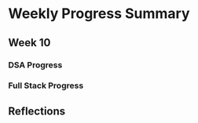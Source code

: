 # Weekly Progress Summary  

## Week 10

### **DSA Progress**  

### **Full Stack Progress**

## **Reflections**
